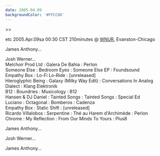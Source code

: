 ```yaml
---
date: 2005.04.09
backgroundColor: '#FFCC66'
---
```


\>>

etc 2005.Apr.09sa 00:30 CST 210minutes @ [WNUR](http://www.wnur.org/), Evanston-Chicago  

James Anthony...  


Josh Werner...  
Melchoir Prod Ltd : Galera De Bahia : Perlon  
Someone Else : Bedroom Eyes : Someone Else EP : Foundsound  
Empathy Box : Lo-Fi Lo-Ride : \[unreleased\]  
Hieroglyphic Being : Galaxy (Milky Way Edit) : Conversations In Analog Dialect : Klang Elektronik  
B12 : Boundries : Musicology : B12  
Hansen & DJ Daniel : Tainted Songs : Tainted Songs : Special Ed  
Luciano : Octagonal : Bomberos : Cadenza  
Empathy Box : Static Shift : \[unreleased\]  
Ricardo Villalobos : Serpentine : Thé au Harem d'Archimède : Perlon  
Chrome : My Reflection : From Our Minds To Yours : Plus8  

James Anthony...  


Josh Werner...  

James Anthony...